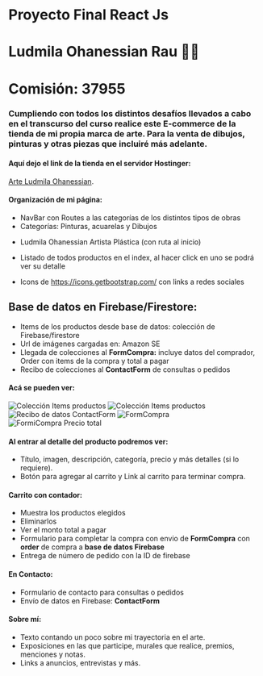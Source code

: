 


# Proyecto Final React Js
# Ludmila Ohanessian Rau :woman_artist:
# Comisión: 37955


### Cumpliendo con todos los distintos desafíos llevados a cabo en el transcurso del curso realice este E-commerce de la tienda de mi propia marca de arte. Para la venta de dibujos, pinturas y otras piezas que incluiré más adelante.


#### Aquí dejo el link de la tienda en el servidor Hostinger:

[Arte Ludmila Ohanessian](https://arteludmilaohanessian.com/).


#### Organización de mi página:
* NavBar con Routes a las categorías de los distintos tipos de obras
* Categorías: Pinturas, acuarelas y Dibujos
- Ludmila Ohanessian Artista Plástica (con ruta al inicio)
* Listado de todos productos en el index, al hacer click en uno se podrá ver su detalle
- Icons de https://icons.getbootstrap.com/ con links a redes sociales 


## Base de datos en Firebase/Firestore:
* Items de los productos desde base de datos: colección de Firebase/firestore
* Url de imágenes cargadas en: Amazon SE 
* Llegada de colecciones al **FormCompra:** incluye datos del comprador, Order con items de la compra y total a pagar
* Recibo de colecciones al **ContactForm** de consultas o pedidos

#### Acá se pueden ver:
![Colección Items productos](https://basearteecommerce.s3.amazonaws.com/firebaseLudmilaOhanessian2.jpg)
![Colección Items productos](https://basearteecommerce.s3.amazonaws.com/firebaseLudmilaOhanessian.jpg)
![Recibo de datos ContactForm](https://basearteecommerce.s3.amazonaws.com/ContactForm.jpg)
![FormCompra](https://basearteecommerce.s3.amazonaws.com/FormCompraFirebase.jpg)
![FormiCompra Precio total](https://basearteecommerce.s3.amazonaws.com/FormCompraFirebase.jpg)


#### Al entrar al detalle del producto podremos ver:
* Título, imagen, descripción, categoría, precio y más detalles (si lo requiere).
* Botón para agregar al carrito y Link al carrito para terminar compra.


#### Carrito con contador:
* Muestra los productos elegidos
* Eliminarlos
* Ver el monto total a pagar
* Formulario para completar la compra con envio de **FormCompra** con **order** de compra a **base de datos Firebase**
* Entrega de número de pedido con la ID de firebase


#### En Contacto:
* Formulario de contacto para consultas o pedidos
* Envío de datos en Firebase: **ContactForm**


#### Sobre mí:
* Texto contando un poco sobre mi trayectoria en el arte. 
* Exposiciones en las que participe, murales que realice, premios, menciones y notas. 
* Links a anuncios, entrevistas y más.
